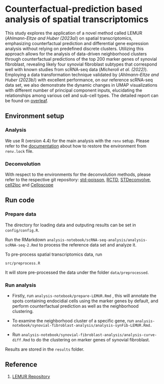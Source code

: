 # Counterfactual-prediction based analysis of spatial transcriptomics

This study explores the application of a novel method called LEMUR (*Ahlmann-Eltze and Huber (2023a)*) on spatial transcriptomics, emphasizing counterfactual prediction and differential gene expression analysis without relying on predefined discrete clusters. Utilizing this approach allows for the analysis of data-driven neighborhood clusters through counterfactual predictions of the top 200 marker genes of synovial fibroblast, revealing likely four synovial fibroblast subtypes that correspond well with known studies from scRNA-seq data (*Micheroli et al. (2022)*). Employing a data transformation technique validated by (*Ahlmann-Eltze and Huber (2023b)*) with excellent performance, on our reference scRNA-seq data set, we also demonstrate the dynamic changes in UMAP visualizations with different number of principal component inputs, elucidating the relationships among various cell and sub-cell types. The detailed report can be found on [overleaf](https://www.overleaf.com/read/yczfttmfrxfz#c1f5db).

## Environment setup

### Analysis

We use R (version 4.4) for the main analysis with the `renv` setup. Please refer to the [documentation](https://rstudio.github.io/renv/articles/renv.html) about how to restore the environment from `renv.lock` file.

### Deconvolution

With respect to the environments for the deconvolution methods, please refer to the respective git repository: [std-poisson,](https://github.com/SpatialTranscriptomicsResearch/std-poisson/issues) [RCTD](https://rdrr.io/github/dmcable/RCTD/man/spacexr.html), [STDeconvolve](https://www.bioconductor.org/packages/release/bioc/html/STdeconvolve.html), [cell2loc](https://cell2location.readthedocs.io/en/latest/) and [Celloscope](https://github.com/szczurek-lab/Celloscope)

## Run code

### Prepare data

The directory for loading data and outputing results can be set in `config/config.R`.

Run the RMarkdown `analysis-notebook/scRNA-seq-analysis/analysis-scRNA-seq-2.Rmd` to process the reference data set and analyze it.

To pre-process spatial transcriptomics data, run

```         
src/preprocess.R
```

It will store pre-processed the data under the folder `data/preprocessed`.

### Run analysis

-   Firstly, run `analysis-notebook/prepare-LEMUR.Rmd` , this will annotate the spots containing endocidial cells using the marker genes by default, and perform counterfactual prediction as well as the neighborhood clustering.

-   To examine the neighborhood cluster of a specific gene, run `analysis-notebook/synovial-fibroblast-analysis/analysis-synFib-LEMUR.Rmd.`

-   Run `analysis-notebook/synovial-fibroblast-analysis/analysis-curve-diff.Rmd` to do the clustering on marker genes of synovial fibroblast.

Results are stored in the `results` folder.

## Reference

1.  [LEMUR Repository](https://github.com/const-ae/lemur)
